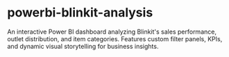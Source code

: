# powerbi-blinkit-analysis
An interactive Power BI dashboard analyzing Blinkit's sales performance, outlet distribution, and item categories. Features custom filter panels, KPIs, and dynamic visual storytelling for business insights.
